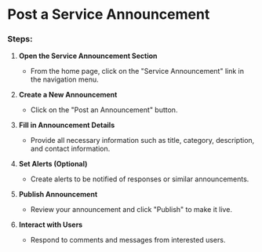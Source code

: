 # Post a Service Announcement

### Steps:

1. **Open the Service Announcement Section**

   - From the home page, click on the "Service Announcement" link in the navigation menu.

2. **Create a New Announcement**

   - Click on the "Post an Announcement" button.

3. **Fill in Announcement Details**

   - Provide all necessary information such as title, category, description, and contact information.

4. **Set Alerts (Optional)**

   - Create alerts to be notified of responses or similar announcements.

5. **Publish Announcement**

   - Review your announcement and click "Publish" to make it live.

6. **Interact with Users**

   - Respond to comments and messages from interested users.